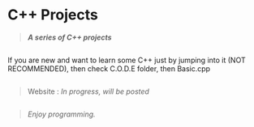 # C++ Projects

>***A series of C++ projects***

<pre></pre>

If you are new and want to learn some C++ just by jumping into it (NOT RECOMMENDED), then check C.O.D.E folder, then Basic.cpp 

<pre></pre>

> Website : *In progress, will be posted*

<pre></pre>

>*Enjoy programming.* 